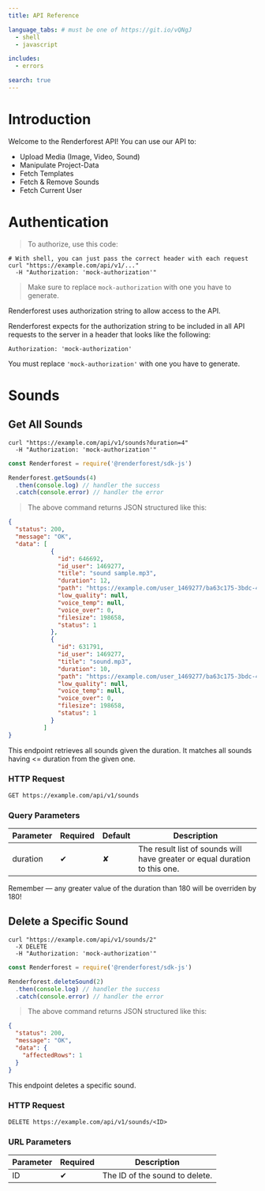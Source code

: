 ```yaml
---
title: API Reference

language_tabs: # must be one of https://git.io/vQNgJ
  - shell
  - javascript

includes:
  - errors

search: true
---
```


# Introduction

Welcome to the Renderforest API! You can use our API to:

 - Upload Media (Image, Video, Sound)
 - Manipulate Project-Data
 - Fetch Templates
 - Fetch & Remove Sounds
 - Fetch Current User

# Authentication

> To authorize, use this code:

```shell
# With shell, you can just pass the correct header with each request
curl "https://example.com/api/v1/..."
  -H "Authorization: 'mock-authorization'"
```

> Make sure to replace `mock-authorization` with one you have to generate.

Renderforest uses authorization string to allow access to the API.

Renderforest expects for the authorization string to be included in all API requests to the server in a header that looks like the following:

`Authorization: 'mock-authorization'`

<aside class="notice">
You must replace <code>'mock-authorization'</code> with one you have to generate.
</aside>

# Sounds

## Get All Sounds

```shell
curl "https://example.com/api/v1/sounds?duration=4"
  -H "Authorization: 'mock-authorization'"
```

```javascript
const Renderforest = require('@renderforest/sdk-js')

Renderforest.getSounds(4)
  .then(console.log) // handler the success
  .catch(console.error) // handler the error
```

> The above command returns JSON structured like this:

```json
{
  "status": 200,
  "message": "OK",
  "data": [
            {
              "id": 646692,
              "id_user": 1469277,
              "title": "sound sample.mp3",
              "duration": 12,
              "path": "https://example.com/user_1469277/ba63c175-3bdc-4e47-a357-7fb7d08f508b.mp3",
              "low_quality": null,
              "voice_temp": null,
              "voice_over": 0,
              "filesize": 198658,
              "status": 1
            },
            {
              "id": 631791,
              "id_user": 1469277,
              "title": "sound.mp3",
              "duration": 10,
              "path": "https://example.com/user_1469277/ba63c175-3bdc-4e47-a357-7fb7d08f508b.mp3",
              "low_quality": null,
              "voice_temp": null,
              "voice_over": 0,
              "filesize": 198658,
              "status": 1
            }
          ] 
}
```

This endpoint retrieves all sounds given the duration. It matches all sounds having <= duration from the given one.

### HTTP Request

`GET https://example.com/api/v1/sounds`

### Query Parameters

Parameter | Required | Default | Description
--------- | -------- | ------- | -----------
duration  | ✔        | ✘       | The result list of sounds will have greater or equal duration to this one.

<aside class="success">
Remember — any greater value of the duration than 180 will be overriden by 180!
</aside>

## Delete a Specific Sound

```shell
curl "https://example.com/api/v1/sounds/2"
  -X DELETE
  -H "Authorization: 'mock-authorization'"
```

```javascript
const Renderforest = require('@renderforest/sdk-js')

Renderforest.deleteSound(2)
  .then(console.log) // handler the success
  .catch(console.error) // handler the error
```

> The above command returns JSON structured like this:

```json
{
  "status": 200,
  "message": "OK",
  "data": {
    "affectedRows": 1
  } 
}
```

This endpoint deletes a specific sound.

### HTTP Request

`DELETE https://example.com/api/v1/sounds/<ID>`

### URL Parameters

Parameter | Required | Description
--------- | -------- |-----------
ID        |  ✔       | The ID of the sound to delete.

